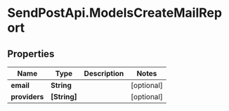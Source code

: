 # SendPostApi.ModelsCreateMailReport

## Properties
Name | Type | Description | Notes
------------ | ------------- | ------------- | -------------
**email** | **String** |  | [optional] 
**providers** | **[String]** |  | [optional] 


